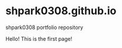 # shpark0308.github.io
shpark0308 portfolio repository
<html>
	<body>
		Hello! This is the first page!
	</body>
</html>

